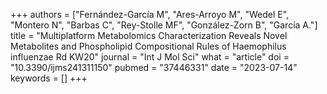+++
authors = ["Fernández-García M", "Ares-Arroyo M", "Wedel E", "Montero N", "Barbas C", "Rey-Stolle MF", "González-Zorn B", "García A."]
title = "Multiplatform Metabolomics Characterization Reveals Novel Metabolites and Phospholipid Compositional Rules of Haemophilus influenzae Rd KW20"
journal = "Int J Mol Sci"
what = "article"
doi = "10.3390/ijms241311150"
pubmed = "37446331"
date = "2023-07-14"
keywords = []
+++

